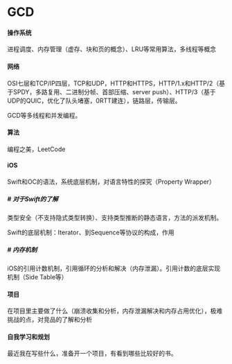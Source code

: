 # GCD

#### 操作系统

进程调度、内存管理（虚存、块和页的概念）、LRU等常用算法，多线程等概念

#### 网络

OSI七层和TCP/IP四层，TCP和UDP，HTTP和HTTPS，HTTP/1.x和HTTP/2（基于SPDY，多路复用、二进制分帧、首部压缩、server push）、HTTP/3（基于UDP的QUIC，优化了队头堵塞，0RTT建连），链路层，传输层。

GCD等多线程和并发编程。

#### 算法

编程之美，LeetCode

#### iOS

Swift和OC的语法，系统底层机制，对语言特性的探究（Property Wrapper）

##### # 对于Swift的了解

类型安全（不支持隐式类型转换）、支持类型推断的静态语言，方法的派发机制。

Swift的底层机制：Iterator、到Sequence等协议的构成，作用

##### # 内存机制

iOS的引用计数机制，引用循环的分析和解决（内存泄漏）。引用计数的底层实现机制（Side Table等）

#### 项目

在项目里主要做了什么（崩溃收集和分析，内存泄漏解决和内存占用优化），极难挑战的点，对竞品的了解和分析

#### 自我学习和规划

最近我在写些什么，准备开一个项目，有看到哪些比较好的书。

